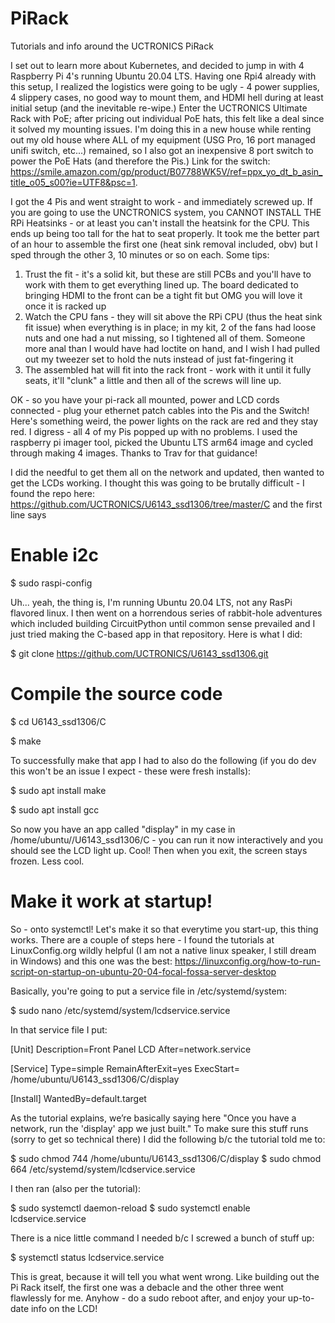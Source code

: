 # PiRack
Tutorials and info around the UCTRONICS PiRack

I set out to learn more about Kubernetes,  and decided to jump in with 4 Raspberry Pi 4's running Ubuntu 20.04 LTS.  Having one Rpi4 already with this setup, I realized the logistics were going to be ugly - 4 power supplies, 4 slippery cases, no good way to mount them, and HDMI hell during at least initial setup (and the inevitable re-wipe.)
Enter the UCTRONICS Ultimate Rack with PoE; after pricing out individual PoE hats, this felt like a deal since it solved my mounting issues.  I'm doing this in a new house while renting out my old house where ALL of my equipment (USG Pro, 16 port managed unifi switch, etc...) remained, so I also got an inexpensive 8 port switch to power the PoE Hats (and therefore the Pis.)  Link for the switch: https://smile.amazon.com/gp/product/B07788WK5V/ref=ppx_yo_dt_b_asin_title_o05_s00?ie=UTF8&psc=1.

I got the 4 Pis and went straight to work - and immediately screwed up.  If you are going to use the UNCTRONICS system, you CANNOT INSTALL THE RPi Heatsinks - or at least you can't install the heatsink for the CPU.  This ends up being too tall for the hat to seat properly.  It took me the better part of an hour to assemble the first one (heat sink removal included, obv) but I sped through the other 3, 10 minutes or so on each.  Some tips:

  1)	Trust the fit - it's a solid kit, but these are still PCBs and you'll have to work with them to get everything lined up.  The board dedicated to bringing HDMI to the front         can be a tight fit but OMG you will love it once it is racked up
  2)	Watch the CPU fans - they will sit above the RPi CPU (thus the heat sink fit issue) when everything is in place; in my kit, 2 of the fans had loose nuts and one had a nut         missing, so I tightened all of them.  Someone more anal than I would have had loctite on hand, and I wish I had pulled out my tweezer set to hold the nuts instead of just         fat-fingering it
  3)	The assembled hat will fit into the rack front - work with it until it fully seats, it'll "clunk" a little and then all of the screws will line up.

OK - so you have your pi-rack all mounted, power and LCD cords connected - plug your ethernet patch cables into the Pis and the Switch!  Here's something weird, the power lights on the rack are red and they stay red.  I digress - all 4 of my Pis popped up with no problems.  I used the  raspberry pi imager tool, picked the Ubuntu LTS arm64 image and cycled through making 4 images.  Thanks to Trav for that guidance!

I did the needful to get them all on the network and updated, then wanted to get the LCDs working.  I thought this was going to be brutally difficult - I found the repo here: 
https://github.com/UCTRONICS/U6143_ssd1306/tree/master/C and the first line says

# Enable i2c
 $ sudo raspi-config

Uh... yeah, the thing is, I'm running Ubuntu 20.04 LTS, not any RasPi flavored linux.  I then went on a horrendous series of rabbit-hole adventures which included building CircuitPython until common sense prevailed and I just tried making the C-based app in that repository.  Here is what I did: 

 $ git clone https://github.com/UCTRONICS/U6143_ssd1306.git

# Compile the source code
 
 $ cd U6143_ssd1306/C
 
 $ make 

To successfully make that app I had to also do the following (if you do dev this won't be an issue I expect - these were fresh installs):

 $ sudo apt install make
 
 $ sudo apt install gcc

So now you have an app called "display" in my case in /home/ubuntu//U6143_ssd1306/C - you can run it now interactively and you should see the LCD light up.  Cool!  Then when you exit, the screen stays frozen.  Less cool.

# Make it work at startup!
So - onto systemctl!  Let's make it so that everytime you start-up, this thing works.  There are a couple of steps here - I found the tutorials at LinuxConfig.org wildly helpful (I am not a native linux speaker, I still dream in Windows) and this one was the best: https://linuxconfig.org/how-to-run-script-on-startup-on-ubuntu-20-04-focal-fossa-server-desktop 

Basically, you're going to put a service file in /etc/systemd/system:
 
$ sudo nano /etc/systemd/system/lcdservice.service

In that service file I put:

  [Unit]
  Description=Front Panel LCD
  After=network.service
  
  [Service]
  Type=simple
  RemainAfterExit=yes
  ExecStart= /home/ubuntu/U6143_ssd1306/C/display
  
  [Install]
  WantedBy=default.target

As the tutorial explains, we’re basically saying here "Once you have a network, run the 'display' app we just built."  To make sure this stuff runs (sorry to get so technical there) I did the following b/c the tutorial told me to:

$ sudo chmod 744 /home/ubuntu/U6143_ssd1306/C/display
$ sudo chmod 664 /etc/systemd/system/lcdservice.service

I then ran (also per the tutorial):

$ sudo systemctl daemon-reload
$ sudo systemctl enable lcdservice.service

There is a nice little command I needed b/c I screwed a bunch of stuff up:

$ systemctl status lcdservice.service

This is great, because it will tell you what went wrong.  Like building out the Pi Rack itself, the first one was a debacle and the other three went flawlessly for me.
Anyhow - do a sudo reboot after, and enjoy your up-to-date info on the LCD!

